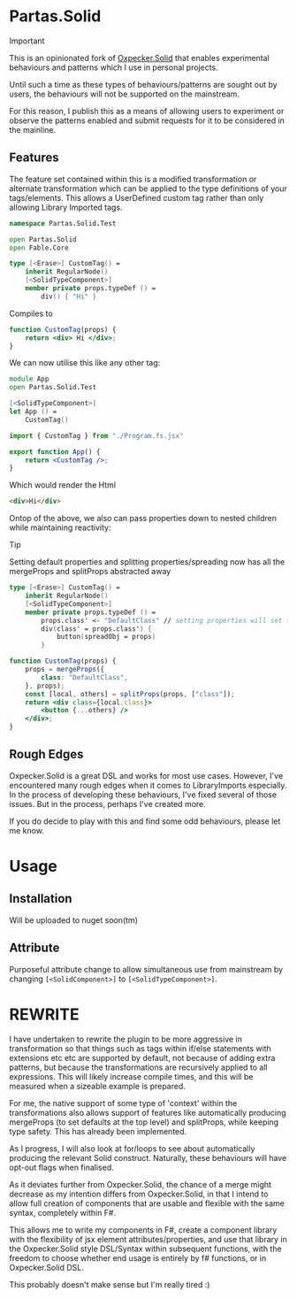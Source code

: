 # Partas.Solid

> [!IMPORTANT]
> This is an opinionated fork of [Oxpecker.Solid](https://github.com/lanayx/Oxpecker) that
> enables experimental behaviours and patterns which I use in personal projects.
> 
> Until such a time as these types of behaviours/patterns are sought out by users, the behaviours
> will not be supported on the mainstream.
> 
> For this reason, I publish this as a means of allowing users to experiment or observe the patterns
> enabled and submit requests for it to be considered in the mainline.

## Features

The feature set contained within this is a modified transformation or alternate transformation
which can be applied to the type definitions of your tags/elements. This allows a UserDefined custom tag rather than only allowing Library Imported tags.

```fsharp
namespace Partas.Solid.Test

open Partas.Solid
open Fable.Core

type [<Erase>] CustomTag() =
    inherit RegularNode()
    [<SolidTypeComponent>]
    member private props.typeDef () =
        div() { "Hi" }
```

Compiles to

```jsx
function CustomTag(props) {
    return <div> Hi </div>;
}
```

We can now utilise this like any other tag:

```fsharp
module App
open Partas.Solid.Test

[<SolidTypeComponent>]
let App () =
    CustomTag()
```
```jsx
import { CustomTag } from "./Program.fs.jsx"

export function App() {
    return <CustomTag />;
}
```

Which would render the Html

```html
<div>Hi</div>
```

Ontop of the above, we also can pass properties down to nested children while maintaining reactivity:

> [!TIP]
> Setting default properties and splitting properties/spreading now has all the mergeProps and splitProps abstracted away

```fsharp
type [<Erase>] CustomTag() =
    inherit RegularNode()
    [<SolidTypeComponent>]
    member private props.typeDef () =
        props.class' <- "DefaultClass" // setting properties will set the 'default'
        div(class' = props.class') {
            button(spreadObj = props)
        }
```
```jsx
function CustomTag(props) {
    props = mergeProps({
        class: "DefaultClass",
    }, props);
    const [local, others] = splitProps(props, ["class"]);
    return <div class={local.class}>
        <button {...others} />
    </div>;
}
```

## Rough Edges

Oxpecker.Solid is a great DSL and works for most use cases. However, I've encountered many rough edges when it comes to LibraryImports especially. In the process of developing these behaviours, I've fixed several of those issues. But in the process, perhaps I've created more.

If you do decide to play with this and find some odd behaviours, please let me know.

# Usage

## Installation

Will be uploaded to nuget soon(tm)

## Attribute

Purposeful attribute change to allow simultaneous use from mainstream by changing `[<SolidComponent>]` to `[<SolidTypeComponent>]`.

# REWRITE

I have undertaken to rewrite the plugin to be more aggressive in transformation so that things such as tags within if/else statements with extensions etc etc are supported by default, not because of adding extra patterns, but because the transformations are recursively applied to all expressions. This will likely increase compile times, and this will be measured when a sizeable example is prepared.

For me, the native support of some type of 'context' within the transformations also allows support of features like automatically
producing mergeProps (to set defaults at the top level) and splitProps, while keeping type safety. This has already been implemented.

As I progress, I will also look at for/loops to see about automatically producing the relevant Solid construct.
Naturally, these behaviours will have opt-out flags when finalised.

As it deviates further from Oxpecker.Solid, the chance of a merge might decrease as my intention differs from Oxpecker.Solid, in that I intend to allow full creation of components that are usable and flexible with the same syntax, completely within F#.

This allows me to write my components in F#, create a component library with the flexibility of jsx element attributes/properties, and use that library in the Oxpecker.Solid style DSL/Syntax within subsequent functions, with the freedom to choose whether end usage is entirely by f# functions, or in Oxpecker.Solid DSL.

This probably doesn't make sense but I'm really tired :)

